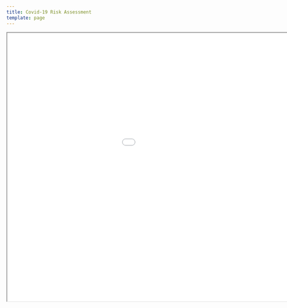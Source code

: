 ```yaml
---
title: Covid-19 Risk Assessment
template: page
---
```

<iframe src="../images/PP-Covid-19-Risk-Assessment-October-2020-v1.6.pdf" width="1200" height="700">